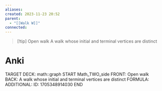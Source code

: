 ```yaml
---
aliases: 
created: 2023-11-23 20:52
parent:
  - "[[Walk W]]"
connected:
---
```


> [!tip] Open walk
A walk whose initial and terminal vertices are distinct

# Anki
TARGET DECK: math::graph
START
Math_TWO_side
FRONT: Open walk
BACK: A walk whose initial and terminal vertices are distinct
FORMULA: 
ADDITIONAL:
ID: 1705348914030
END













